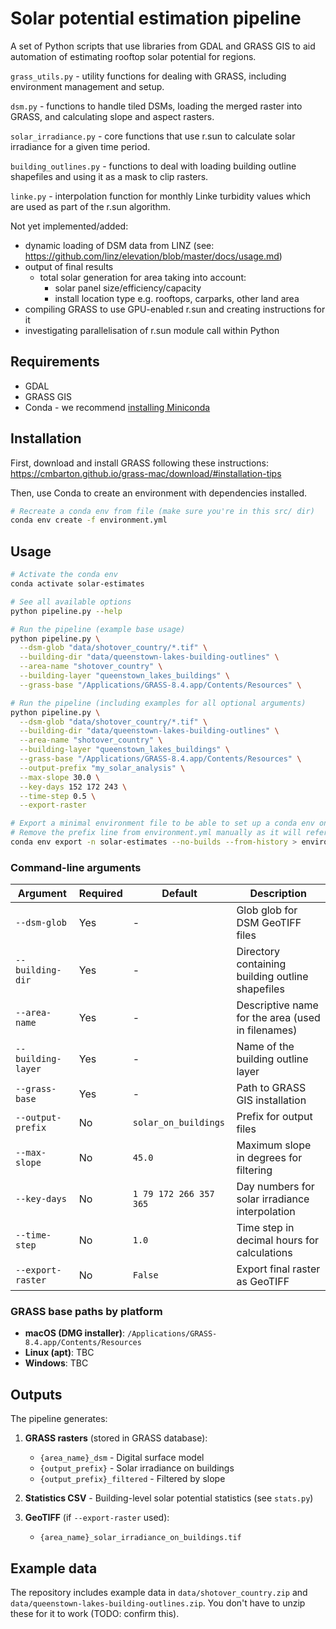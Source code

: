 # Solar potential estimation pipeline

A set of Python scripts that use libraries from GDAL and GRASS GIS to aid automation of estimating rooftop solar potential for regions.

`grass_utils.py` - utility functions for dealing with GRASS, including environment management and setup.

`dsm.py` - functions to handle tiled DSMs, loading the merged raster into GRASS, and calculating slope and aspect rasters.

`solar_irradiance.py` - core functions that use r.sun to calculate solar irradiance for a given time period.

`building_outlines.py` - functions to deal with loading building outline shapefiles and using it as a mask to clip rasters.

`linke.py` - interpolation function for monthly Linke turbidity values which are used as part of the r.sun algorithm.

Not yet implemented/added:
- dynamic loading of DSM data from LINZ (see: https://github.com/linz/elevation/blob/master/docs/usage.md)
- output of final results
    - total solar generation for area taking into account:
        - solar panel size/efficiency/capacity
        - install location type e.g. rooftops, carparks, other land area
- compiling GRASS to use GPU-enabled r.sun and creating instructions for it
- investigating parallelisation of r.sun module call within Python

## Requirements
- GDAL
- GRASS GIS
- Conda - we recommend [installing Miniconda](https://www.anaconda.com/docs/getting-started/miniconda/install#quickstart-install-instructions)

## Installation

First, download and install GRASS following these instructions: https://cmbarton.github.io/grass-mac/download/#installation-tips

Then, use Conda to create an environment with dependencies installed.

```bash
# Recreate a conda env from file (make sure you're in this src/ dir)
conda env create -f environment.yml
```

## Usage

```bash
# Activate the conda env
conda activate solar-estimates

# See all available options
python pipeline.py --help

# Run the pipeline (example base usage)
python pipeline.py \
  --dsm-glob "data/shotover_country/*.tif" \
  --building-dir "data/queenstown-lakes-building-outlines" \
  --area-name "shotover_country" \
  --building-layer "queenstown_lakes_buildings" \
  --grass-base "/Applications/GRASS-8.4.app/Contents/Resources" \

# Run the pipeline (including examples for all optional arguments)
python pipeline.py \
  --dsm-glob "data/shotover_country/*.tif" \
  --building-dir "data/queenstown-lakes-building-outlines" \
  --area-name "shotover_country" \
  --building-layer "queenstown_lakes_buildings" \
  --grass-base "/Applications/GRASS-8.4.app/Contents/Resources" \
  --output-prefix "my_solar_analysis" \
  --max-slope 30.0 \
  --key-days 152 172 243 \
  --time-step 0.5 \
  --export-raster

# Export a minimal environment file to be able to set up a conda env on other machines.
# Remove the prefix line from environment.yml manually as it will refer to an absolute path on local disk
conda env export -n solar-estimates --no-builds --from-history > environment.yml
```

### Command-line arguments

| Argument | Required | Default | Description |
|----------|----------|---------|-------------|
| `--dsm-glob` | Yes | - | Glob glob for DSM GeoTIFF files |
| `--building-dir` | Yes | - | Directory containing building outline shapefiles |
| `--area-name` | Yes | - | Descriptive name for the area (used in filenames) |
| `--building-layer` | Yes | - | Name of the building outline layer |
| `--grass-base` | Yes | - | Path to GRASS GIS installation |
| `--output-prefix` | No | `solar_on_buildings` | Prefix for output files |
| `--max-slope` | No | `45.0` | Maximum slope in degrees for filtering |
| `--key-days` | No | `1 79 172 266 357 365` | Day numbers for solar irradiance interpolation |
| `--time-step` | No | `1.0` | Time step in decimal hours for calculations |
| `--export-raster` | No | `False` | Export final raster as GeoTIFF |

### GRASS base paths by platform

- **macOS (DMG installer)**: `/Applications/GRASS-8.4.app/Contents/Resources`
- **Linux (apt)**: TBC
- **Windows**: TBC

## Outputs

The pipeline generates:

1. **GRASS rasters** (stored in GRASS database):
   - `{area_name}_dsm` - Digital surface model
   - `{output_prefix}` - Solar irradiance on buildings
   - `{output_prefix}_filtered` - Filtered by slope

2. **Statistics CSV** - Building-level solar potential statistics (see `stats.py`)

3. **GeoTIFF** (if `--export-raster` used):
   - `{area_name}_solar_irradiance_on_buildings.tif`

## Example data

The repository includes example data in `data/shotover_country.zip` and `data/queenstown-lakes-building-outlines.zip`. You don't have to unzip these for it to work (TODO: confirm this).
